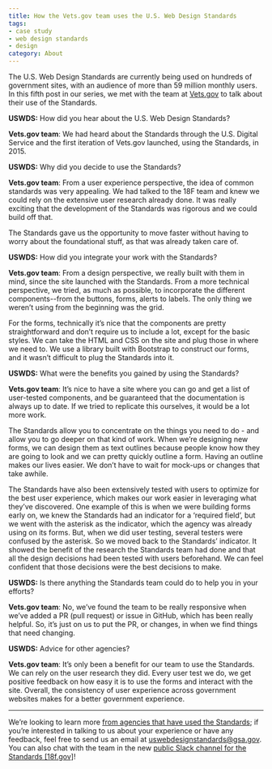 ```yaml
---
title: How the Vets.gov team uses the U.S. Web Design Standards
tags:
- case study
- web design standards
- design
category: About
---
```

The U.S. Web Design Standards are currently being used on hundreds of government sites, with an audience of more than 59 million monthly users. In this fifth post in our series, we met with the team at [Vets.gov](https://vets.gov) to talk about their use of the Standards.

**USWDS:** How did you hear about the U.S. Web Design Standards?

**Vets.gov team**: We had heard about the Standards through the U.S. Digital Service and the first iteration of Vets.gov launched, using the Standards, in 2015.

**USWDS:** Why did you decide to use the Standards?

**Vets.gov team**: From a user experience perspective, the idea of common standards was very appealing. We had talked to the 18F team and knew we could rely on the extensive user research already done. It was really exciting that the development of the Standards was rigorous and we could build off that.

The Standards gave us the opportunity to move faster without having to worry about the foundational stuff, as that was already taken care of.

**USWDS:** How did you integrate your work with the Standards?

**Vets.gov team**: From a design perspective, we really built with them in mind, since the site launched with the Standards. From a more technical perspective, we tried, as much as possible, to incorporate the different components--from the buttons, forms, alerts to labels. The only thing we weren’t using from the beginning was the grid.

For the forms, technically it’s nice that the components are pretty straightforward and don’t require us to include a lot, except for the basic styles. We can take the HTML and CSS on the site and plug those in where we need to. We use a library built with Bootstrap to construct our forms, and it wasn’t difficult to plug the Standards into it.

**USWDS:** What were the benefits you gained by using the Standards?

**Vets.gov team**: It’s nice to have a site where you can go and get a list of user-tested components, and be guaranteed that the documentation is always up to date. If we tried to replicate this ourselves, it would be a lot more work.

The Standards allow you to concentrate on the things you need to do - and allow you to go deeper on that kind of work. When we’re designing new forms, we can design them as text outlines because people know how they are going to look and we can pretty quickly outline a form. Having an outline makes our lives easier. We don’t have to wait for mock-ups or changes that take awhile.

The Standards have also been extensively tested with users to optimize for the best user experience, which makes our work easier in leveraging what they’ve discovered. One example of this is when we were building forms early on, we knew the Standards had an indicator for a ‘required field’, but we went with the asterisk as the indicator, which the agency was already using on its forms. But, when we did user testing, several testers were confused by the asterisk. So we moved back to the Standards’ indicator. It showed the benefit of the research the Standards team had done and that all the design decisions had been tested with users beforehand. We can feel confident that those decisions were the best decisions to make.

**USWDS:** Is there anything the Standards  team could do to help you in your  efforts?

**Vets.gov team**: No, we’ve found the team to be really responsive when we’ve added a PR (pull request) or issue in GitHub, which has been really helpful. So, it’s just on us to put the PR, or changes, in when we find things that need changing.

**USWDS:** Advice for other agencies?

**Vets.gov team**: It’s only been a benefit for our team to use the Standards. We can rely on the user research they did. Every user test we do, we get positive feedback on how easy it is to use the forms and interact with the site. Overall, the consistency of user experience across government websites makes for a better government experience.

---

We’re looking to learn more [from agencies that have used the Standards](/getting-started/showcase/); if you’re interested in talking to us about your experience or have any feedback, feel free to send us an email at [uswebdesignstandards@gsa.gov](mailto:uswebdesignstandards@gsa.gov). You can also chat with the team in the new [public Slack channel for the Standards [18f.gov]](https://chat.18f.gov/)!
